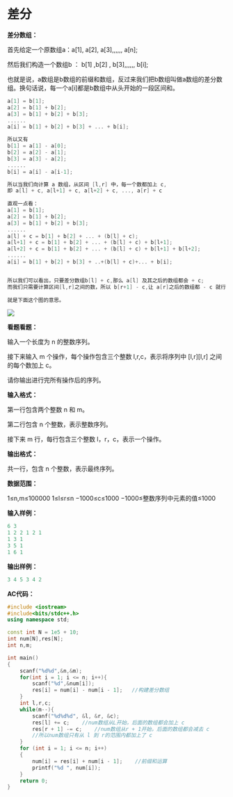 # 差分

**差分数组：**

首先给定一个原数组a：a[1], a[2], a[3],,,,,, a[n];

然后我们构造一个数组b ： b[1] ,b[2] , b[3],,,,,, b[i];

也就是说，a数组是b数组的前缀和数组，反过来我们把b数组叫做a数组的差分数组。换句话说，每一个a[i]都是b数组中从头开始的一段区间和。

```c++
a[1] = b[1];
a[2] = b[1] + b[2];
a[3] = b[1] + b[2] + b[3];
......
a[i] = b[1] + b[2] + b[3] + ... + b[i];

所以又有
b[1] = a[1] - a[0];
b[2] = a[2] - a[1];
b[3] = a[3] - a[2];
......
b[i] = a[i] - a[i-1];

所以当我们向计算 a 数组，从区间 [l,r] 中，每一个数都加上 c,
即 a[l] + c, a[l+1] + c, a[l+2] + c, ..., a[r] + c
    
直观一点看：
a[1] = b[1];
a[2] = b[1] + b[2];
a[3] = b[1] + b[2] + b[3];
......
a[l] + c = b[1] + b[2] + ... + (b[l] + c);
a[l+1] + c = b[1] + b[2] + ... + (b[l] + c) + b[l+1];
a[l+2] + c = b[1] + b[2] + ... + (b[l] + c) + b[l+1] + b[l+2];
......
a[i] = b[1] + b[2] + b[3] + ..+(b[l] + c)+... + b[i];   


所以我们可以看出，只要差分数组b[l] + c,那么 a[l] 及其之后的数组都会 + c;
而我们只需要计算区间[l,r]之间的数，所以 b[r+1] - c,让 a[r]之后的数组都 - c 就行了。
    
就是下面这个图的意思。
```

![](https://img-blog.csdnimg.cn/20201215163431253.png?x-oss-process=image/watermark,type_ZmFuZ3poZW5naGVpdGk,shadow_10,text_aHR0cHM6Ly9ibG9nLmNzZG4ubmV0L3dlaXhpbl80NTYyOTI4NQ==,size_16,color_FFFFFF,t_70)





**看题看题：**

输入一个长度为 n 的整数序列。

接下来输入 m 个操作，每个操作包含三个整数 l,r,c，表示将序列中 [l,r][l,r] 之间的每个数加上 c。

请你输出进行完所有操作后的序列。



**输入格式：**

第一行包含两个整数 n 和 m。

第二行包含 n 个整数，表示整数序列。

接下来 m 行，每行包含三个整数 l，r，c，表示一个操作。



**输出格式：**

共一行，包含 n 个整数，表示最终序列。



**数据范围：**

1≤n,m≤100000
1≤l≤r≤n
−1000≤c≤1000
−1000≤整数序列中元素的值≤1000

**输入样例：**

```c++
6 3
1 2 2 1 2 1
1 3 1
3 5 1
1 6 1
```



**输出样例：**

```c++
3 4 5 3 4 2
```





**AC代码：**

```c++
#include <iostream>
#include<bits/stdc++.h>
using namespace std;

const int N = 1e5 + 10;
int num[N],res[N];
int n,m;

int main()
{
	scanf("%d%d",&n,&m);
	for(int i = 1; i <= n; i++){
		scanf("%d",&num[i]);
		res[i] = num[i] - num[i - 1];	//构建差分数组
	}	
	int l,r,c;
	while(m--){
		scanf("%d%d%d", &l, &r, &c);
		res[l] += c;	//num数组从L开始，后面的数组都会加上 c
		res[r + 1] -= c;	//num数组从r + 1开始，后面的数组都会减去 c
		//所以num数组只有从 l 到 r的范围内都加上了 c
	}
    for (int i = 1; i <= n; i++)
    {
        num[i] = res[i] + num[i - 1];    //前缀和运算
        printf("%d ", num[i]);
    }
    return 0;
}
```

